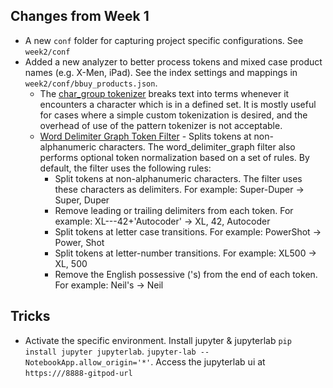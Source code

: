 ## Changes from Week 1

- A new `conf` folder for capturing project specific configurations. See `week2/conf`
- Added a new analyzer to better process tokens and mixed case product names (e.g. X-Men, iPad). See the  index settings and mappings in `week2/conf/bbuy_products.json`. 
  - The [char_group tokenizer](https://www.elastic.co/guide/en/elasticsearch/reference/current/analysis-chargroup-tokenizer.html) breaks text into terms whenever it encounters a character which is in a defined set. It is mostly useful for cases where a simple custom tokenization is desired, and the overhead of use of the pattern tokenizer is not acceptable.
  - [Word Delimiter Graph Token Filter](https://www.elastic.co/guide/en/elasticsearch/reference/current/analysis-word-delimiter-graph-tokenfilter.html) - Splits tokens at non-alphanumeric characters. The word_delimiter_graph filter also performs optional token normalization based on a set of rules. By default, the filter uses the following rules:
    - Split tokens at non-alphanumeric characters. The filter uses these characters as delimiters. For example: Super-Duper → Super, Duper
    - Remove leading or trailing delimiters from each token. For example: XL---42+'Autocoder' → XL, 42, Autocoder
    - Split tokens at letter case transitions. For example: PowerShot → Power, Shot
    - Split tokens at letter-number transitions. For example: XL500 → XL, 500
    - Remove the English possessive ('s) from the end of each token. For example: Neil's → Neil
    
    
## Tricks

- Activate the specific environment. Install jupyter & jupyterlab `pip install jupyter jupyterlab`. `jupyter-lab --NotebookApp.allow_origin='*'`. Access the jupyterlab ui at `https:///8888-gitpod-url`